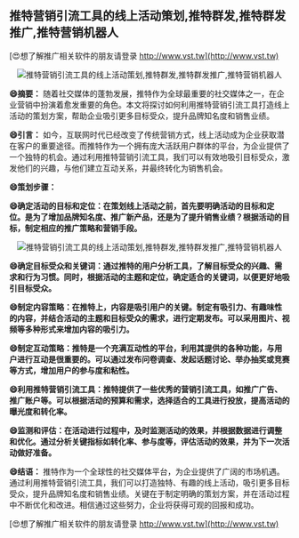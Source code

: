 ## **推特营销引流工具的线上活动策划,推特群发,推特群发推广,推特营销机器人**

[😍想了解推广相关软件的朋友请登录 http://www.vst.tw](http://www.vst.tw)

 <center><img src="https://vst.tw/MP4/tuiguang/png/7.png" alt="推特营销引流工具的线上活动策划,推特群发,推特群发推广,推特营销机器人"></center>

**😄摘要：**
随着社交媒体的蓬勃发展，推特作为全球最重要的社交媒体之一，在企业营销中扮演着愈发重要的角色。本文将探讨如何利用推特营销引流工具打造线上活动的策划方案，帮助企业吸引更多目标受众，提升品牌知名度和销售业绩。

**😄引言：**
如今，互联网时代已经改变了传统营销方式，线上活动成为企业获取潜在客户的重要途径。而推特作为一个拥有庞大活跃用户群体的平台，为企业提供了一个独特的机会。通过利用推特营销引流工具，我们可以有效地吸引目标受众，激发他们的兴趣，与他们建立互动关系，并最终转化为销售机会。

**😄策划步骤：**

**😄确定活动的目标和定位：在策划线上活动之前，首先要明确活动的目标和定位。是为了增加品牌知名度、推广新产品，还是为了提升销售业绩？根据活动的目标，制定相应的推广策略和营销手段。**

 <center><img src="https://vst.tw/MP4/tuiguang/png/1.png" alt="推特营销引流工具的线上活动策划,推特群发,推特群发推广,推特营销机器人"></center>

**😄确定目标受众和关键词：通过推特的用户分析工具，了解目标受众的兴趣、需求和行为习惯。同时，根据活动的主题和定位，确定适合的关键词，以便更好地吸引目标受众。**

**😄制定内容策略：在推特上，内容是吸引用户的关键。制定有吸引力、有趣味性的内容，并结合活动的主题和目标受众的需求，进行定期发布。可以采用图片、视频等多种形式来增加内容的吸引力。**

**😄制定互动策略：推特是一个充满互动性的平台，利用其提供的各种功能，与用户进行互动是很重要的。可以通过发布问卷调查、发起话题讨论、举办抽奖或竞赛等方式，增加用户的参与度和粘性。**

**😄利用推特营销引流工具：推特提供了一些优秀的营销引流工具，如推广广告、推广账户等。可以根据活动的预算和需求，选择适合的工具进行投放，提高活动的曝光度和转化率。**

**😄监测和评估：在活动进行过程中，及时监测活动的效果，并根据数据进行调整和优化。通过分析关键指标如转化率、参与度等，评估活动的效果，并为下一次活动做好准备。**

**😄结语：**
推特作为一个全球性的社交媒体平台，为企业提供了广阔的市场机遇。通过利用推特营销引流工具，我们可以打造独特、有趣的线上活动，吸引更多目标受众，提升品牌知名度和销售业绩。关键在于制定明确的策划方案，并在活动过程中不断优化和改进。相信通过这些努力，企业将获得可观的回报和成功。

[😍想了解推广相关软件的朋友请登录 http://www.vst.tw](http://www.vst.tw)



